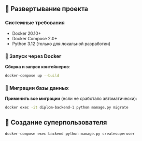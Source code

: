 ## 🚀 Развертывание проекта

### Системные требования
- Docker 20.10+
- Docker Compose 2.0+
- Python 3.12 (только для локальной разработки)

### 🐳 Запуск через Docker

**Сборка и запуск контейнеров**:
```bash
docker-compose up --build
```

### 🔄 Миграции базы данных
**Применить все миграции** (если не сработало автоматически):
```bash 
docker exec -it diplom-backend-1 python manage.py migrate
```

## 👑 Создание суперпользователя
```bash 
docker-compose exec backend python manage.py createsuperuser
```
